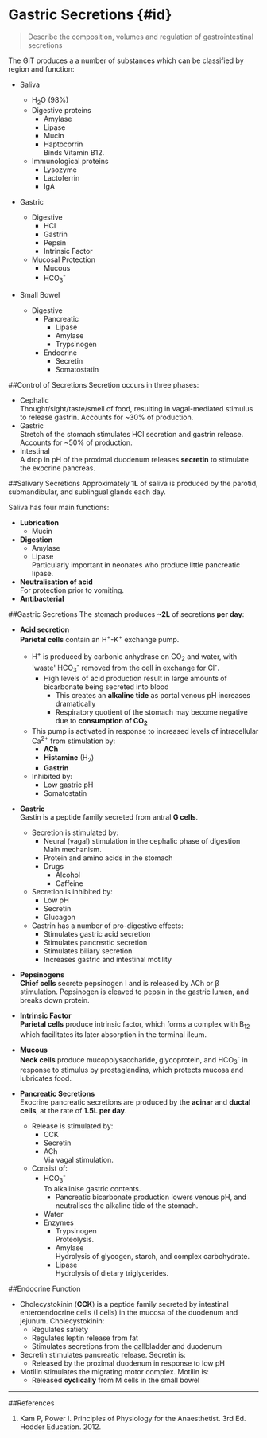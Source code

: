 # Gastric Secretions {#id}
> Describe the composition, volumes and regulation of gastrointestinal secretions

The GIT produces a a number of substances which can be classified by region and function:
* Saliva
    * H<sub>2</sub>O (98%)
    * Digestive proteins
        * Amylase
        * Lipase
        * Mucin
        * Haptocorrin  
        Binds Vitamin B12.
    * Immunological proteins
        * Lysozyme
        * Lactoferrin
        * IgA


* Gastric
    * Digestive
        * HCl
        * Gastrin
        * Pepsin
        * Intrinsic Factor
    * Mucosal Protection
        * Mucous
        * HCO<sub>3</sub><sup>-</sup>


* Small Bowel
    * Digestive
        * Pancreatic
            * Lipase
            * Amylase
            * Trypsinogen
        * Endocrine
            * Secretin
            * Somatostatin

##Control of Secretions
Secretion occurs in three phases:
* Cephalic  
  Thought/sight/taste/smell of food, resulting in vagal-mediated stimulus to release gastrin. Accounts for ~30% of production.
* Gastric  
  Stretch of the stomach stimulates HCl secretion and gastrin release. Accounts for ~50% of production.
* Intestinal  
  A drop in pH of the proximal duodenum releases **secretin** to stimulate the exocrine pancreas.

##Salivary Secretions
Approximately **1L** of saliva is produced by the parotid, submandibular, and sublingual glands each day.

Saliva has four main functions:
* **Lubrication**  
    * Mucin
* **Digestion**  
    * Amylase
    * Lipase  
    Particularly important in neonates who produce little pancreatic lipase.
* **Neutralisation of acid**  
For protection prior to vomiting.
* **Antibacterial**

##Gastric Secretions
The stomach produces **~2L** of secretions **per day**:
* **Acid secretion**  
**Parietal cells** contain an H<sup>+</sup>-K<sup>+</sup> exchange pump.
    * H<sup>+</sup> is produced by carbonic anhydrase on CO<sub>2</sub> and water, with 'waste' HCO<sub>3</sub><sup>-</sup> removed from the cell in exchange for Cl<sup>-</sup>.
        * High levels of acid production result in large amounts of bicarbonate being secreted into blood
            * This creates an **alkaline tide** as portal venous pH increases dramatically
            * Respiratory quotient of the stomach may become negative due to **consumption of CO<sub>2</sub>**
    * This pump is activated in response to increased levels of intracellular Ca<sup>2+</sup> from stimulation by:
        * **ACh**
        * **Histamine** (H<sub>2</sub>)
        * **Gastrin**
    * Inhibited by:
        * Low gastric pH
        * Somatostatin


* **Gastric**  
Gastin is a peptide family secreted from antral **G cells**.
    * Secretion is stimulated by:
        * Neural (vagal) stimulation in the cephalic phase of digestion  
        Main mechanism.
        * Protein and amino acids in the stomach
        * Drugs  
            * Alcohol
            * Caffeine
    * Secretion is inhibited by:
        * Low pH
        * Secretin
        * Glucagon
    * Gastrin has a number of pro-digestive effects:
        * Stimulates gastric acid secretion
        * Stimulates pancreatic secretion
        * Stimulates biliary secretion
        * Increases gastric and intestinal motility

* **Pepsinogens**  
**Chief cells** secrete pepsinogen I and is released by ACh or β stimulation. Pepsinogen is cleaved to pepsin in the gastric lumen, and breaks down protein.

* **Intrinsic Factor**  
**Parietal cells** produce intrinsic factor, which forms a complex with B<sub>12</sub> which facilitates its later absorption in the terminal ileum.

* **Mucous**  
**Neck cells** produce mucopolysaccharide, glycoprotein, and HCO<sub>3</sub><sup>-</sup> in response to stimulus by prostaglandins, which protects mucosa and lubricates food.

* **Pancreatic Secretions**  
Exocrine pancreatic secretions are produced by the **acinar** and **ductal cells**, at the rate of **1.5L per day**.
    * Release is stimulated by:
        * CCK
        * Secretin
        * ACh  
        Via vagal stimulation.
    * Consist of:
        * HCO<sub>3</sub><sup>-</sup>  
         To alkalinise gastric contents.
             * Pancreatic bicarbonate production lowers venous pH, and neutralises the alkaline tide of the stomach.
        * Water
        * Enzymes
            * Trypsinogen   
              Proteolysis.
            * Amylase  
              Hydrolysis of glycogen, starch, and complex carbohydrate.
            * Lipase  
              Hydrolysis of dietary triglycerides.

##Endocrine Function
* Cholecystokinin (**CCK**) is a peptide family secreted by intestinal enteroendocrine cells (I cells) in the mucosa of the duodenum and jejunum. Cholecystokinin:
    * Regulates satiety
    * Regulates leptin release from fat
    * Stimulates secretions from the gallbladder and duodenum 
* Secretin stimulates pancreatic release. Secretin is:
    * Released by the proximal duodenum in response to low pH
* Motilin stimulates the migrating motor complex. Motilin is:
    * Released **cyclically** from M cells in the small bowel

---
##References
1. Kam P, Power I. Principles of Physiology for the Anaesthetist. 3rd Ed. Hodder Education. 2012.
